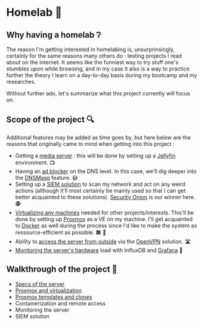 # Homelab :microscope:
## Why having a homelab :grey_question:
The reason I'm getting interested in homelabing is, unsurprinsingly, certainly for the same reasons many others do : testing projects I read about on the internet. It seems like the funniest way to try stuff one's stumbles upon while browsing, and in my case it also is a way to practice further the theory I learn on a day-to-day basis during my bootcamp and my researches.

Without further ado, let's summarize what this project currently will focus on.
## Scope of the project :mag:
Additional features may be added as time goes by, but here below are the reasons that originally came to mind when getting into this project :
- Getting a <ins>media server</ins> : this will be done by setting up a [Jellyfin](https://jellyfin.org/) environment. :tv:
- Having an <ins>ad blocker</ins> on the DNS level. In this case, we'll dig deeper into the [DNSMasq](https://github.com/alblue/dnsmasq-example?tab=readme-ov-file) feature. :mask:
- Setting up a <ins>SIEM solution</ins> to scan my network and act on any weird actions (although it'll most certainly be mainly used so that I can get better acquainted to these solutions). [Security Onion](https://securityonionsolutions.com/software) is our winner here. :detective:
- <ins>Virtualizing any machines</ins> needed for other projects/interests. This'll be done by setting up [Proxmox](https://www.proxmox.com/en/) as a VE on my machine. I'll get acquainted to [Docker](https://www.docker.com/) as well during the process since I'd like to make the system as ressource-efficient as possible. :orange_square: :whale2:
- Ability to <ins>access the server from outside</ins> via the [OpenVPN](https://openvpn.net/) solution. :motorway:
- <ins>Monitoring the server's hardware</ins> load with InfluxDB and [Grafana](https://www.linuxsysadmins.com/monitoring-proxmox-with-grafana/) :traffic_light:

## Walkthrough of the project :walking:
- [Specs of the server](https://github.com/The-Bear50/Personal_Projects/blob/main/Homelab/Specs/readme.md)
- [Proxmox and virtualization](https://github.com/The-Bear50/Personal_Projects/blob/main/Homelab/Proxmox%20and%20Virtualization/readme.md)
- [Proxmox templates and clones](https://github.com/The-Bear50/Personal_Projects/blob/main/Homelab/Proxmox%20templates%20%26%20clones/readme.md)
- Containerization and remote access
- Monitoring the server
- SIEM solution
